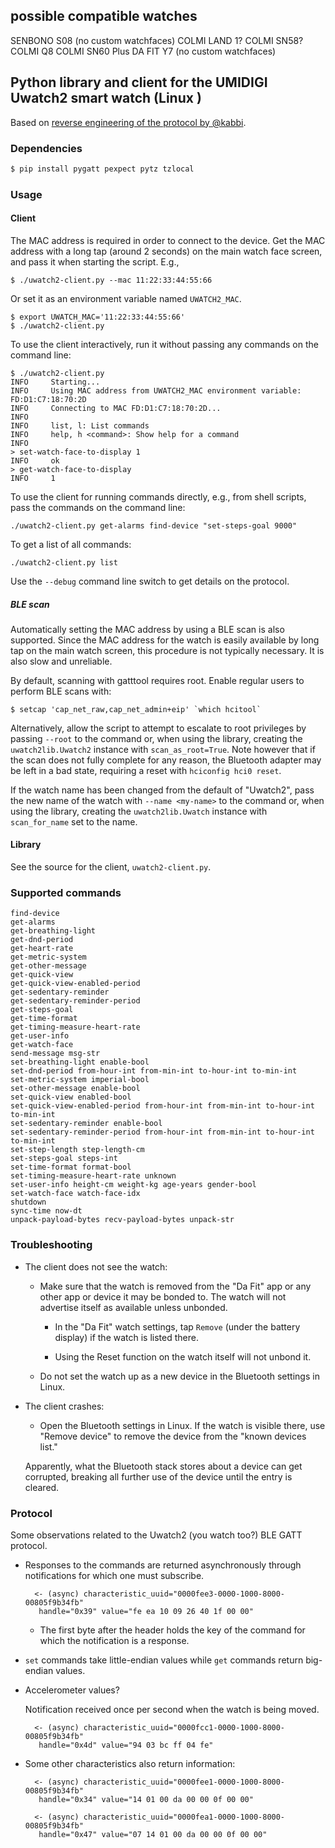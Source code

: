 ## possible compatible watches
SENBONO S08 (no custom watchfaces)
COLMI LAND 1?
COLMI SN58?
COLMI Q8
COLMI SN60 Plus
DA FIT Y7 (no custom watchfaces)

## Python library and client for the UMIDIGI Uwatch2 smart watch (Linux )

Based on [reverse engineering of the protocol by @kabbi](https://gist.github.com/kabbi/854a541c1a32e15fb0dfa3338f4ee4a9).

### Dependencies

```bash
$ pip install pygatt pexpect pytz tzlocal
```

### Usage

#### Client

The MAC address is required in order to connect to the device. Get the MAC address with a long tap (around 2 seconds) on the main watch face screen, and pass it when starting the script. E.g.,

    $ ./uwatch2-client.py --mac 11:22:33:44:55:66

Or set it as an environment variable named `UWATCH2_MAC`.

    $ export UWATCH_MAC='11:22:33:44:55:66'
    $ ./uwatch2-client.py

To use the client interactively, run it without passing any commands on the command line:

    $ ./uwatch2-client.py
    INFO     Starting...
    INFO     Using MAC address from UWATCH2_MAC environment variable: FD:D1:C7:18:70:2D
    INFO     Connecting to MAC FD:D1:C7:18:70:2D...
    INFO     
    INFO     list, l: List commands
    INFO     help, h <command>: Show help for a command
    INFO     
    > set-watch-face-to-display 1
    INFO     ok
    > get-watch-face-to-display
    INFO     1

To use the client for running commands directly, e.g., from shell scripts, pass the
commands on the command line:

    ./uwatch2-client.py get-alarms find-device "set-steps-goal 9000" 

To get a list of all commands:

    ./uwatch2-client.py list
    
    
Use the `--debug` command line switch to get details on the protocol.

 
##### BLE scan

Automatically setting the MAC address by using a BLE scan is also supported. Since the MAC address for the watch is easily available by long tap on the main watch screen, this procedure is not typically necessary. It is also slow and unreliable.

By default, scanning with gatttool requires root. Enable regular users to perform BLE scans with:

    $ setcap 'cap_net_raw,cap_net_admin+eip' `which hcitool`
    
Alternatively, allow the script to attempt to escalate to root privileges by passing `--root` to the command or, when using the library, creating the `uwatch2lib.Uwatch2` instance with `scan_as_root=True`. Note however that if the scan does not fully complete for any reason, the Bluetooth adapter may be left in a bad state, requiring a reset with `hciconfig hci0 reset`.

If the watch name has been changed from the default of "Uwatch2", pass the new name of the watch with `--name <my-name>` to the command or, when using the library, creating the `uwatch2lib.Uwatch` instance with `scan_for_name` set to the name.
    
#### Library

See the source for the client, `uwatch2-client.py`.

### Supported commands

```none
find-device
get-alarms
get-breathing-light
get-dnd-period
get-heart-rate
get-metric-system
get-other-message
get-quick-view
get-quick-view-enabled-period
get-sedentary-reminder
get-sedentary-reminder-period
get-steps-goal
get-time-format
get-timing-measure-heart-rate
get-user-info
get-watch-face
send-message msg-str
set-breathing-light enable-bool
set-dnd-period from-hour-int from-min-int to-hour-int to-min-int
set-metric-system imperial-bool
set-other-message enable-bool
set-quick-view enabled-bool
set-quick-view-enabled-period from-hour-int from-min-int to-hour-int to-min-int
set-sedentary-reminder enable-bool
set-sedentary-reminder-period from-hour-int from-min-int to-hour-int to-min-int
set-step-length step-length-cm
set-steps-goal steps-int
set-time-format format-bool
set-timing-measure-heart-rate unknown
set-user-info height-cm weight-kg age-years gender-bool
set-watch-face watch-face-idx
shutdown
sync-time now-dt
unpack-payload-bytes recv-payload-bytes unpack-str
```
    
### Troubleshooting

- The client does not see the watch:

    - Make sure that the watch is removed from the "Da Fit" app or any other app or device it may be bonded to. The watch will not advertise itself as available unless unbonded.

        - In the "Da Fit" watch settings, tap `Remove` (under the battery display) if the watch is listed there. 

        - Using the Reset function on the watch itself will not unbond it.

    - Do not set the watch up as a new device in the Bluetooth settings in Linux.

- The client crashes:

    - Open the Bluetooth settings in Linux. If the watch is visible there, use "Remove device" to remove the device from the "known devices list."
     
     Apparently, what the Bluetooth stack stores about a device can get corrupted, breaking all further use of the device until the entry is cleared.

### Protocol

Some observations related to the Uwatch2 (you watch too?) BLE GATT protocol.

- Responses to the commands are returned asynchronously through notifications for which one must subscribe.

        <- (async) characteristic_uuid="0000fee3-0000-1000-8000-00805f9b34fb"
         handle="0x39" value="fe ea 10 09 26 40 1f 00 00"

    - The first byte after the header holds the key of the command for which the notification is a response.

- `set` commands take little-endian values while `get` commands return big-endian values.

- Accelerometer values?

    Notification received once per second when the watch is being moved.

        <- (async) characteristic_uuid="0000fcc1-0000-1000-8000-00805f9b34fb"
         handle="0x4d" value="94 03 bc ff 04 fe"
        

- Some other characteristics also return information:  

        <- (async) characteristic_uuid="0000fee1-0000-1000-8000-00805f9b34fb"
         handle="0x34" value="14 01 00 da 00 00 0f 00 00"

        <- (async) characteristic_uuid="0000fea1-0000-1000-8000-00805f9b34fb" 
         handle="0x47" value="07 14 01 00 da 00 00 0f 00 00"
